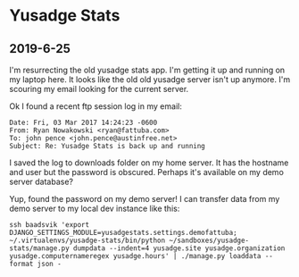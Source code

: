 # Yusadge Stats

## 2019-6-25

I'm resurrecting the old yusadge stats app.  I'm getting it up and
running on my laptop here.  It looks like the old old yusadge server
isn't up anymore.  I'm scouring my email looking for the current server.

Ok I found a recent ftp session log in my email:

    Date: Fri, 03 Mar 2017 14:24:23 -0600
    From: Ryan Nowakowski <ryan@fattuba.com>
    To: john pence <john.pence@austinfree.net>
    Subject: Re: Yusadge Stats is back up and running

I saved the log to downloads folder on my home server.  It has the hostname and
user but the password is obscured.  Perhaps it's available on my demo server
database?

Yup, found the password on my demo server!  I can transfer data from my demo
server to my local dev instance like this:

    ssh baadsvik 'export DJANGO_SETTINGS_MODULE=yusadgestats.settings.demofattuba; ~/.virtualenvs/yusadge-stats/bin/python ~/sandboxes/yusadge-stats/manage.py dumpdata --indent=4 yusadge.site yusadge.organization yusadge.computernameregex yusadge.hours' | ./manage.py loaddata --format json -
